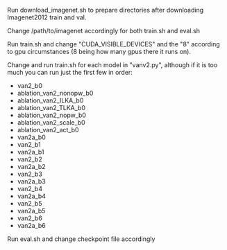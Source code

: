 Run download_imagenet.sh to prepare directories after downloading Imagenet2012 train and val.

Change /path/to/imagenet accordingly for both train.sh and eval.sh

Run train.sh and change "CUDA_VISIBLE_DEVICES" and the "8" according to gpu circumstances (8 being how many gpus there it runs on).

Change and run train.sh for each model in "vanv2.py", although if it is too much you can run just the first few in order:
- van2_b0
- ablation_van2_nonopw_b0
- ablation_van2_ILKA_b0
- ablation_van2_TLKA_b0
- ablation_van2_nopw_b0
- ablation_van2_scale_b0
- ablation_van2_act_b0
- van2a_b0
- van2_b1
- van2a_b1
- van2_b2
- van2a_b2
- van2_b3
- van2a_b3
- van2_b4
- van2a_b4
- van2_b5
- van2a_b5
- van2_b6
- van2a_b6

Run eval.sh and change checkpoint file accordingly
